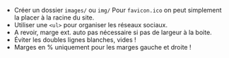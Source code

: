 * Créer un dossier `images/` ou `img/`
    Pour `favicon.ico` on peut simplement la placer à la racine du site.
* Utiliser une `<ul>` pour organiser les réseaux sociaux.
* A revoir, marge ext. auto pas nécessaire si pas de largeur à la boite.
* Éviter les doubles lignes blanches, vides !
* Marges en % uniquement pour les marges gauche et droite !


